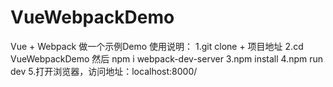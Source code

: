 # VueWebpackDemo
Vue + Webpack 做一个示例Demo
使用说明：
  1.git clone + 项目地址
  2.cd VueWebpackDemo 
    然后 npm i webpack-dev-server
  3.npm install
  4.npm run dev
  5.打开浏览器，访问地址：localhost:8000/
